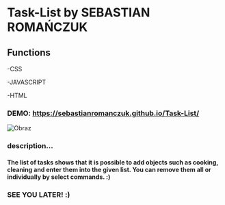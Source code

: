 # Task-List by SEBASTIAN ROMAŃCZUK

## Functions
-CSS

-JAVASCRIPT

-HTML

### DEMO: https://sebastianromanczuk.github.io/Task-List/

![Obraz](https://i.postimg.cc/vZRbyGwW/Lista-zada.png)

### description...

#### The list of tasks shows that it is possible to add objects such as cooking, cleaning and enter them into the given list. You can remove them all or individually by select commands. :)

### SEE YOU LATER! :)

